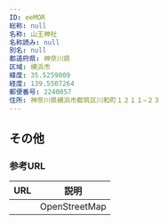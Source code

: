 ```yaml
---
ID: eeMOR
総称: null
名称: 山王神社
名称読み: null
別名: null
都道府県: 神奈川県
区域: 横浜市
緯度: 35.5259009
経度: 139.5507264
郵便番号: 2240057
住所: 神奈川県横浜市都筑区川和町１２１１−２３
---
```


## その他

### 参考URL

| URL | 説明          |
| --- | ------------- |
|     | OpenStreetMap |
